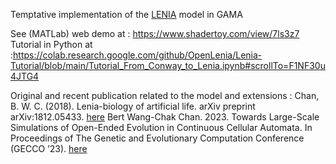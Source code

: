 Temptative implementation of the [LENIA](https://github.com/Chakazul/Lenia/tree/master) model in GAMA

See (MATLab) web demo at : https://www.shadertoy.com/view/7ls3z7
Tutorial in Python at :https://colab.research.google.com/github/OpenLenia/Lenia-Tutorial/blob/main/Tutorial_From_Conway_to_Lenia.ipynb#scrollTo=F1NF30u4JTG4

Original and recent publication related to the model and extensions :
Chan, B. W. C. (2018). Lenia-biology of artificial life. arXiv preprint arXiv:1812.05433. [here](https://arxiv.org/abs/1812.05433)
Bert Wang-Chak Chan. 2023. Towards Large-Scale Simulations of Open-Ended Evolution in Continuous Cellular Automata. In Proceedings of The Genetic and Evolutionary Computation Conference (GECCO ’23). [here](https://arxiv.org/pdf/2304.05639.pdf)

